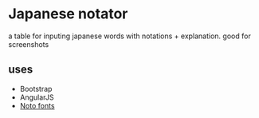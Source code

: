 # Japanese notator
a table for inputing japanese words with notations + explanation. good for screenshots

## uses
* Bootstrap
* AngularJS
* [Noto fonts](https://github.com/googlei18n/noto-fonts "noto-fonts")

